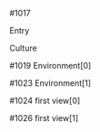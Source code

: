 #1017

Entry

Culture

#1019
Environment[0]

#1023
Environment[1]

#1024
first view[0]

#1026
first view[1]
